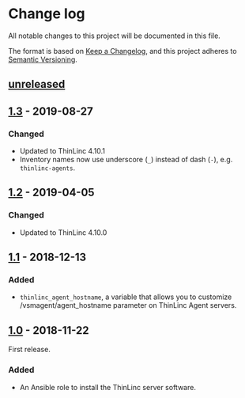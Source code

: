 # Change log

All notable changes to this project will be documented in this file.

The format is based on [Keep a Changelog](https://keepachangelog.com/en/1.0.0/),
and this project adheres to [Semantic Versioning](https://semver.org/spec/v2.0.0.html).

## [unreleased]

## [1.3] - 2019-08-27

### Changed

- Updated to ThinLinc 4.10.1
- Inventory names now use underscore (`_`) instead of dash (`-`),
  e.g. `thinlinc-agents`.

## [1.2] - 2019-04-05

### Changed

- Updated to ThinLinc 4.10.0

## [1.1] - 2018-12-13

### Added

- `thinlinc_agent_hostname`, a variable that allows you to customize
  /vsmagent/agent_hostname parameter on ThinLinc Agent servers.

## [1.0] - 2018-11-22

First release.

### Added

- An Ansible role to install the ThinLinc server software.

[unreleased]: https://github.com/cendio/ansible-role-thinlinc-server/compare/v1.3...HEAD
[1.3]: https://github.com/cendio/ansible-role-thinlinc-server/compare/v1.2...v1.3
[1.2]: https://github.com/cendio/ansible-role-thinlinc-server/compare/v1.1...v1.2
[1.1]: https://github.com/cendio/ansible-role-thinlinc-server/compare/v1.0...v1.1
[1.0]: https://github.com/cendio/ansible-role-thinlinc-server/compare/...v1.0
